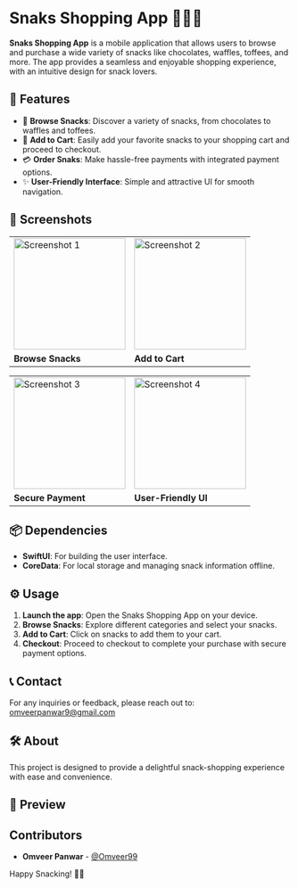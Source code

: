 # Snaks Shopping App 🍫🍬🍭

**Snaks Shopping App** is a mobile application that allows users to browse and purchase a wide variety of snacks like chocolates, waffles, toffees, and more. The app provides a seamless and enjoyable shopping experience, with an intuitive design for snack lovers.

## 🌟 Features
- 🍫 **Browse Snacks**: Discover a variety of snacks, from chocolates to waffles and toffees.
- 🛒 **Add to Cart**: Easily add your favorite snacks to your shopping cart and proceed to checkout.
- 💳 **Order Snaks**: Make hassle-free payments with integrated payment options.
- ✨ **User-Friendly Interface**: Simple and attractive UI for smooth navigation.

## 📸 Screenshots
<table>
  <tr>
    <td><img src="https://github.com/user-attachments/assets/c9791ce3-e4b2-4f67-8e7e-100a57f8ed0b" alt="Screenshot 1" width="200" /></td>
    <td><img src="https://github.com/user-attachments/assets/a21c6ea3-2d80-4760-a9a9-61e70f3553f3" alt="Screenshot 2" width="200" /></td>
  </tr>
  <tr>
    <td><strong>Browse Snacks</strong></td>
    <td><strong>Add to Cart</strong></td>
  </tr>
</table>

<table>
  <tr>
    <td><img src="https://github.com/user-attachments/assets/0f155f94-78a1-49c4-a3db-115fa8683d45" alt="Screenshot 3" width="200" /></td>
    <td><img src="https://github.com/user-attachments/assets/75372b52-b375-46c9-b2a0-172413c8ef71" alt="Screenshot 4" width="200" /></td>
  </tr>
  <tr>
    <td><strong>Secure Payment</strong></td>
    <td><strong>User-Friendly UI</strong></td>
  </tr>
</table>

## 📦 Dependencies
- **SwiftUI**: For building the user interface.
- **CoreData**: For local storage and managing snack information offline.


## ⚙️ Usage
1. **Launch the app**: Open the Snaks Shopping App on your device.
2. **Browse Snacks**: Explore different categories and select your snacks.
3. **Add to Cart**: Click on snacks to add them to your cart.
4. **Checkout**: Proceed to checkout to complete your purchase with secure payment options.

## 📞 Contact
For any inquiries or feedback, please reach out to: omveerpanwar9@gmail.com

## 🛠️ About
This project is designed to provide a delightful snack-shopping experience with ease and convenience.

## 🎥 Preview


## Contributors
- **Omveer Panwar** - [@Omveer99](https://github.com/Omveer99)


Happy Snacking! 🍪🎉

